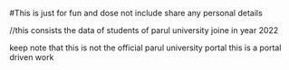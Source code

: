 #This is just for fun and dose not include share any personal details

//this consists the data of students of parul university joine in year 2022

keep note that this is not the official parul university portal this is a portal driven work

